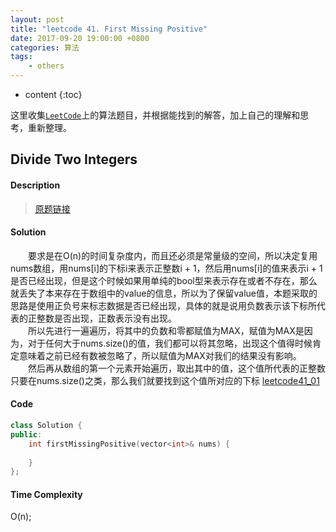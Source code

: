 ```yaml
---
layout: post
title: "leetcode 41. First Missing Positive"
date: 2017-09-20 19:00:00 +0800 
categories: 算法
tags: 
    - others
---
```

* content
{:toc}

这里收集[`LeetCode`](https://leetcode.com)上的算法题目，并根据能找到的解答，加上自己的理解和思考，重新整理。

<!-- more -->

## Divide Two Integers

#### Description

>[原题链接](https://leetcode.com/problems/first-missing-positive/description/)

#### Solution

&emsp;&emsp;要求是在O(n)的时间复杂度内，而且还必须是常量级的空间，所以决定复用nums数组，用nums[i]的下标i来表示正整数i + 1，然后用nums[i]的值来表示i + 1是否已经出现，但是这个时候如果用单纯的bool型来表示存在或者不存在，那么就丢失了本来存在于数组中的value的信息，所以为了保留value值，本题采取的思路是使用正负号来标志数据是否已经出现，具体的就是说用负数表示该下标所代表的正整数是否出现，正数表示没有出现。  
&emsp;&emsp;所以先进行一遍遍历，将其中的负数和零都赋值为MAX，赋值为MAX是因为，对于任何大于nums.size()的值，我们都可以将其忽略，出现这个值得时候肯定意味着之前已经有数被忽略了，所以赋值为MAX对我们的结果没有影响。  
&emsp;&emsp;然后再从数组的第一个元素开始遍历，取出其中的值，这个值所代表的正整数只要在nums.size()之类，那么我们就要找到这个值所对应的下标
[leetcode41_01](http://ovwkcbdpf.bkt.clouddn.com/image/leetcode41/leetcode41_01.png)

#### Code

```cpp
class Solution {
public:
    int firstMissingPositive(vector<int>& nums) {
        
    }
};
```


#### Time Complexity

O(n);